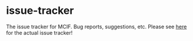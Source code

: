 # issue-tracker
The issue tracker for MCIF. Bug reports, suggestions, etc. Please see [here](https://github.com/MCI-Foundation/issue-tracker/issues) for the actual issue tracker!
